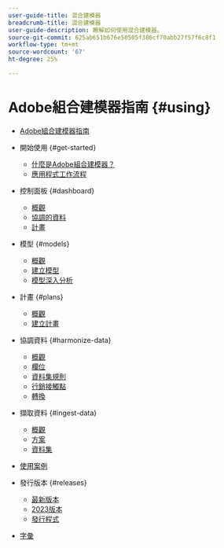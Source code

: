 ```yaml
---
user-guide-title: 混合建模器
breadcrumb-title: 混合建模器
user-guide-description: 瞭解如何使用混合建模器。
source-git-commit: 625ab651b676e50505f386cf70abb27f57f6c8f1
workflow-type: tm+mt
source-wordcount: '67'
ht-degree: 25%

---
```



# Adobe組合建模器指南 {#using}

+ [Adobe組合建模器指南](overview.md)

+ 開始使用 {#get-started}
   + [什麼是Adobe組合建模器？](get-started/about.md)
   + [應用程式工作流程](get-started/workflow.md)

+ 控制面板 {#dashboard}
   + [概觀](dashboard/overview.md)
   + [協調的資料](dashboard/harmonized-data.md)
   + [計畫](dashboard/plans.md)

+ 模型 {#models}
   + [概觀](models/overview.md)
   + [建立模型](models/create.md)
   + [模型深入分析](models/insights.md)

+ 計畫 {#plans}
   + [概觀](plans/overview.md)
   + [建立計畫](plans/create.md)

+ 協調資料 {#harmonize-data}
   + [概觀](harmonize-data/overview.md)
   + [欄位](harmonize-data/fields.md)
   + [資料集規則](harmonize-data/dataset-rules.md)
   + [行銷接觸點](harmonize-data/marketing-touchpoints.md)
   + [轉換](harmonize-data/conversions.md)

+ 擷取資料 {#ingest-data}
   + [概觀](ingest-data/overview.md)
   + [方案](ingest-data/schemas.md)
   + [資料集](ingest-data/datasets.md)

+ [使用案例](use-cases.md)


<!-- Admin integration with AEP not part of first release

+ Administration {#administration}
  + [Overview](administration/overview.md)
  + [Policies](administration/policies.md)
  + [Audits](administration/audits.md)
  
-->


+ 發行版本 {#releases}
   + [最新版本](releases/latest.md)
   + [2023版本](releases/2023.md)
   + [發行程式](releases/releases.md)

+ [字彙](glossary.md)


